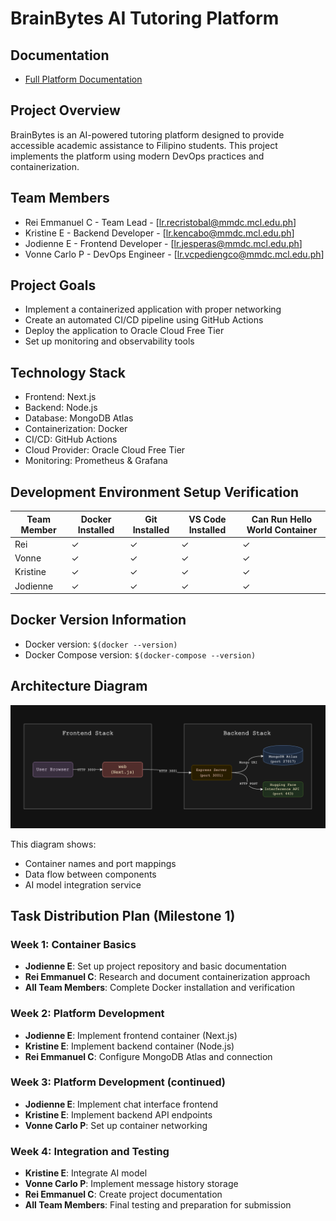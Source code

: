 # BrainBytes AI Tutoring Platform

## Documentation

- [Full Platform Documentation](docs/Documentations.md)

## Project Overview
BrainBytes is an AI-powered tutoring platform designed to provide accessible academic
assistance to Filipino students. This project implements the platform using modern DevOps
practices and containerization.

## Team Members
- Rei Emmanuel C - Team Lead - [lr.recristobal@mmdc.mcl.edu.ph]
- Kristine E - Backend Developer - [lr.kencabo@mmdc.mcl.edu.ph]
- Jodienne E - Frontend Developer - [lr.jesperas@mmdc.mcl.edu.ph]
- Vonne Carlo P  - DevOps Engineer - [lr.vcpediengco@mmdc.mcl.edu.ph]

## Project Goals
- Implement a containerized application with proper networking
- Create an automated CI/CD pipeline using GitHub Actions
- Deploy the application to Oracle Cloud Free Tier
- Set up monitoring and observability tools

## Technology Stack
- Frontend: Next.js
- Backend: Node.js
- Database: MongoDB Atlas
- Containerization: Docker
- CI/CD: GitHub Actions
- Cloud Provider: Oracle Cloud Free Tier
- Monitoring: Prometheus & Grafana

## Development Environment Setup Verification
| Team Member      | Docker Installed | Git Installed | VS Code Installed | Can Run Hello World Container |
|------------------|------------------|---------------|-------------------|--------------------------------|
| Rei           | ✓                | ✓             | ✓                 | ✓                              |
| Vonne           | ✓                | ✓             | ✓                 | ✓                              |
| Kristine           | ✓                | ✓             | ✓                 | ✓                              |
| Jodienne           | ✓                | ✓             | ✓                 | ✓                              |

## Docker Version Information
- Docker version: `$(docker --version)`
- Docker Compose version: `$(docker-compose --version)`

## Architecture Diagram

![Containerized System Architecture](docs/architecture.png)

This diagram shows:
- Container names and port mappings
- Data flow between components
- AI model integration service

## Task Distribution Plan (Milestone 1)
### Week 1: Container Basics
- **Jodienne E**: Set up project repository and basic documentation  
- **Rei Emmanuel C**: Research and document containerization approach  
- **All Team Members**: Complete Docker installation and verification

### Week 2: Platform Development
- **Jodienne E**: Implement frontend container (Next.js)  
- **Kristine E**: Implement backend container (Node.js)  
- **Rei Emmanuel C**: Configure MongoDB Atlas and connection

### Week 3: Platform Development (continued)
- **Jodienne E**: Implement chat interface frontend  
- **Kristine E**: Implement backend API endpoints  
- **Vonne Carlo P**: Set up container networking

### Week 4: Integration and Testing
- **Kristine E**: Integrate AI model  
- **Vonne Carlo P**: Implement message history storage  
- **Rei Emmanuel C**: Create project documentation  
- **All Team Members**: Final testing and preparation for submission
